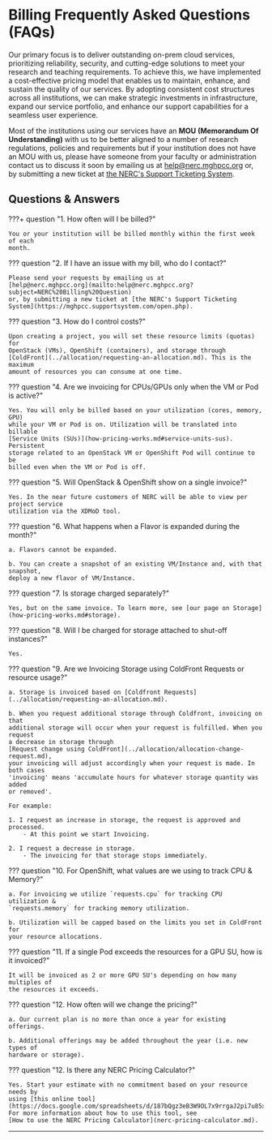 # Billing Frequently Asked Questions (FAQs)

Our primary focus is to deliver outstanding on-prem cloud services, prioritizing
reliability, security, and cutting-edge solutions to meet your research and teaching
requirements. To achieve this, we have implemented a cost-effective pricing model
that enables us to maintain, enhance, and sustain the quality of our services. By
adopting consistent cost structures across all institutions, we can make strategic
investments in infrastructure, expand our service portfolio, and enhance our
support capabilities for a seamless user experience.

Most of the institutions using our services have an **MOU (Memorandum Of Understanding)**
with us to be better aligned to a number of research regulations, policies and
requirements but if your institution does not have an MOU with us, please have
someone from your faculty or administration contact us to discuss it soon by emailing
us at [help@nerc.mghpcc.org](mailto:help@nerc.mghpcc.org?subject=NERC%20MOU%20Question)
or, by submitting a new ticket at [the NERC's Support Ticketing System](https://mghpcc.supportsystem.com/open.php).

## Questions & Answers

???+ question "1. How often will I be billed?"

    You or your institution will be billed monthly within the first week of each
    month.

??? question "2. If I have an issue with my bill, who do I contact?"

    Please send your requests by emailing us at
    [help@nerc.mghpcc.org](mailto:help@nerc.mghpcc.org?subject=NERC%20Billing%20Question)
    or, by submitting a new ticket at [the NERC's Support Ticketing System](https://mghpcc.supportsystem.com/open.php).

??? question "3. How do I control costs?"

    Upon creating a project, you will set these resource limits (quotas) for
    OpenStack (VMs), OpenShift (containers), and storage through
    [ColdFront](../allocation/requesting-an-allocation.md). This is the maximum
    amount of resources you can consume at one time.

??? question "4. Are we invoicing for CPUs/GPUs only when the VM or Pod is active?"

    Yes. You will only be billed based on your utilization (cores, memory, GPU)
    while your VM or Pod is on. Utilization will be translated into billable
    [Service Units (SUs)](how-pricing-works.md#service-units-sus). Persistent
    storage related to an OpenStack VM or OpenShift Pod will continue to be
    billed even when the VM or Pod is off.

??? question "5. Will OpenStack & OpenShift show on a single invoice?"

    Yes. In the near future customers of NERC will be able to view per project service
    utilization via the XDMoD tool.

??? question "6. What happens when a Flavor is expanded during the month?"

    a. Flavors cannot be expanded.

    b. You can create a snapshot of an existing VM/Instance and, with that snapshot,
    deploy a new flavor of VM/Instance.

??? question "7. Is storage charged separately?"

    Yes, but on the same invoice. To learn more, see [our page on Storage](how-pricing-works.md#storage).

??? question "8. Will I be charged for storage attached to shut-off instances?"

    Yes.

??? question "9. Are we Invoicing Storage using ColdFront Requests or resource usage?"

    a. Storage is invoiced based on [Coldfront Requests](../allocation/requesting-an-allocation.md).

    b. When you request additional storage through Coldfront, invoicing on that
    additional storage will occur when your request is fulfilled. When you request
    a decrease in storage through
    [Request change using ColdFront](../allocation/allocation-change-request.md),
    your invoicing will adjust accordingly when your request is made. In both cases
    'invoicing' means 'accumulate hours for whatever storage quantity was added
    or removed'.

    For example:

    1. I request an increase in storage, the request is approved and processed.
        - At this point we start Invoicing.

    2. I request a decrease in storage.
        - The invoicing for that storage stops immediately.

??? question "10. For OpenShift, what values are we using to track CPU & Memory?"

    a. For invoicing we utilize `requests.cpu` for tracking CPU utilization &
    `requests.memory` for tracking memory utilization.

    b. Utilization will be capped based on the limits you set in ColdFront for
    your resource allocations.

??? question "11. If a single Pod exceeds the resources for a GPU SU, how is it invoiced?"

    It will be invoiced as 2 or more GPU SU's depending on how many multiples of
    the resources it exceeds.

??? question "12. How often will we change the pricing?"

    a. Our current plan is no more than once a year for existing offerings.

    b. Additional offerings may be added throughout the year (i.e. new types of
    hardware or storage).

??? question "12. Is there any NERC Pricing Calculator?"

    Yes. Start your estimate with no commitment based on your resource needs by
    using [this online tool](https://docs.google.com/spreadsheets/d/187bQgz3eB3W9OL7x9rrgaJ2pi7u85xMJvUJbnKzzBQM/edit#gid=0). For more information about how to use this tool, see
    [How to use the NERC Pricing Calculator](nerc-pricing-calculator.md).

---
